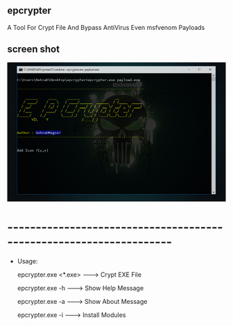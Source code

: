 ## epcrypter
A Tool For Crypt File And Bypass AntiVirus Even msfvenom Payloads

## screen shot
![](https://github.com/BehzaDMagzer/epcrypter/blob/master/screenshot.png)

# -------------------------------------------------------------------

- Usage:

	 epcrypter.exe <*.exe>   ---> Crypt EXE File

	 epcrypter.exe -h        ---> Show Help Message

	 epcrypter.exe -a        ---> Show About Message
	 
	 epcrypter.exe -i        ---> Install Modules 
